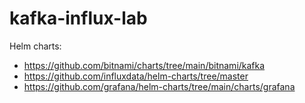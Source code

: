 # kafka-influx-lab
Helm charts:
* https://github.com/bitnami/charts/tree/main/bitnami/kafka
* https://github.com/influxdata/helm-charts/tree/master
* https://github.com/grafana/helm-charts/tree/main/charts/grafana